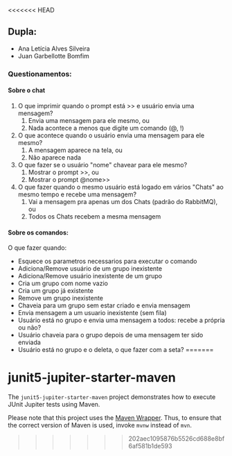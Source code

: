 <<<<<<< HEAD
## Dupla: 

- Ana Letícia Alves Silveira
- Juan Garbellotte Bomfim


### Questionamentos:

#### Sobre o chat
1. O que imprimir quando o prompt está >> e usuário envia uma mensagem?
   1. Envia uma mensagem para ele mesmo, ou
   2. Nada acontece a menos que digite um comando (@, !)
2. O que acontece quando o usuário envia uma mensagem para ele mesmo?
   1. A mensagem aparece na tela, ou
   2. Não aparece nada
3. O que fazer se o usuário "nome" chavear para ele mesmo?
   1. Mostrar o prompt >>, ou
   2. Mostrar o prompt @nome>>
5. O que fazer quando o mesmo usuário está logado em vários "Chats" ao mesmo tempo e recebe uma mensagem? 
   1. Vai a mensagem pra apenas um dos Chats (padrão do RabbitMQ), ou
   2. Todos os Chats recebem a mesma mensagem

#### Sobre os comandos:
O que fazer quando:
- Esquece os parametros necessarios para executar o comando
- Adiciona/Remove usuário de um grupo inexistente
- Adiciona/Remove usuário inexistente de um grupo
- Cria um grupo com nome vazio
- Cria um grupo já existente
- Remove um grupo inexistente
- Chaveia para um grupo sem estar criado e envia mensagem
- Envia mensagem a um usuario inexistente (sem fila)
- Usuário está no grupo e envia uma mensagem a todos: recebe a própria ou não?
- Usuário chaveia para o grupo depois de uma mensagem ter sido enviada
- Usuário está no grupo e o deleta, o que fazer com a seta?
=======
# junit5-jupiter-starter-maven

The `junit5-jupiter-starter-maven` project demonstrates how to execute JUnit Jupiter
tests using Maven.

Please note that this project uses the [Maven Wrapper](https://github.com/takari/maven-wrapper).
Thus, to ensure that the correct version of Maven is used, invoke `mvnw` instead of `mvn`.
>>>>>>> 202aec1095876b5526cd688e8bf6af581b1de593
